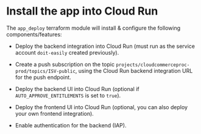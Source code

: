 # Install the app into Cloud Run

The `app_deploy` terraform module will install & configure the following components/features:

* Deploy the backend integration into Cloud Run (must run as the service account `doit-easily` created previously).

* Create a push subscription on the topic `projects/cloudcommerceproc-prod/topics/ISV-public`, using the Cloud Run backend integration URL for the push endpoint.

* Deploy the backend UI into Cloud Run (optional if `AUTO_APPROVE_ENTITLEMENTS` is set to `true`).

* Deploy the frontend UI into Cloud Run (optional, you can also deploy your own frontend integration).

* Enable authentication for the backend (IAP).